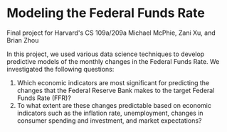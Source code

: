 # Modeling the Federal Funds Rate
Final project for Harvard's CS 109a/209a
Michael McPhie, Zani Xu, and Brian Zhou

In this project, we used various data science techniques to develop predictive models of the monthly changes in the Federal Funds Rate. We investigated the following questions:

1. Which economic indicators are most significant for predicting the changes that the Federal Reserve Bank makes to the target Federal Funds Rate (FFR)?
2. To what extent are these changes predictable based on economic indicators such as the inflation rate, unemployment, changes in consumer spending and investment, and market expectations?
